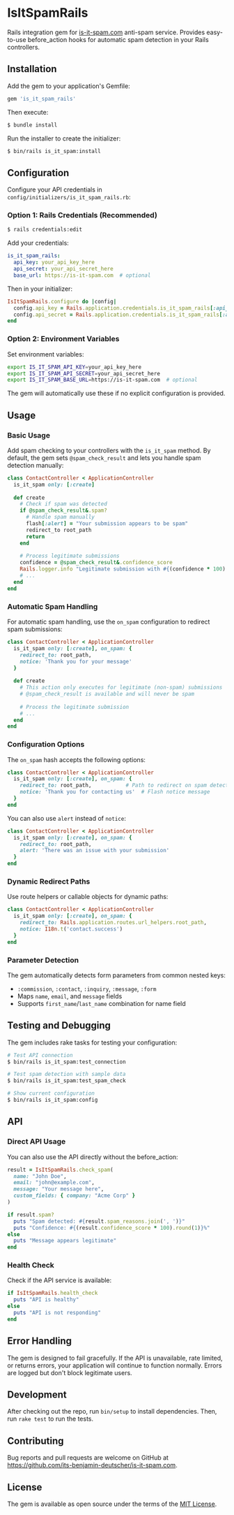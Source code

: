 # IsItSpamRails

Rails integration gem for [is-it-spam.com](https://is-it-spam.com) anti-spam service. Provides easy-to-use before_action hooks for automatic spam detection in your Rails controllers.

## Installation

Add the gem to your application's Gemfile:

```ruby
gem 'is_it_spam_rails'
```

Then execute:

```bash
$ bundle install
```

Run the installer to create the initializer:

```bash
$ bin/rails is_it_spam:install
```

## Configuration

Configure your API credentials in `config/initializers/is_it_spam_rails.rb`:

### Option 1: Rails Credentials (Recommended)

```bash
$ rails credentials:edit
```

Add your credentials:

```yaml
is_it_spam_rails:
  api_key: your_api_key_here
  api_secret: your_api_secret_here
  base_url: https://is-it-spam.com  # optional
```

Then in your initializer:

```ruby
IsItSpamRails.configure do |config|
  config.api_key = Rails.application.credentials.is_it_spam_rails[:api_key]
  config.api_secret = Rails.application.credentials.is_it_spam_rails[:api_secret]
end
```

### Option 2: Environment Variables

Set environment variables:

```bash
export IS_IT_SPAM_API_KEY=your_api_key_here
export IS_IT_SPAM_API_SECRET=your_api_secret_here
export IS_IT_SPAM_BASE_URL=https://is-it-spam.com  # optional
```

The gem will automatically use these if no explicit configuration is provided.

## Usage

### Basic Usage

Add spam checking to your controllers with the `is_it_spam` method. By default, the gem sets `@spam_check_result` and lets you handle spam detection manually:

```ruby
class ContactController < ApplicationController
  is_it_spam only: [:create]
  
  def create
    # Check if spam was detected
    if @spam_check_result&.spam?
      # Handle spam manually
      flash[:alert] = "Your submission appears to be spam"
      redirect_to root_path
      return
    end
    
    # Process legitimate submissions
    confidence = @spam_check_result&.confidence_score
    Rails.logger.info "Legitimate submission with #{(confidence * 100).round(1)}% confidence"
    # ...
  end
end
```

### Automatic Spam Handling

For automatic spam handling, use the `on_spam` configuration to redirect spam submissions:

```ruby
class ContactController < ApplicationController
  is_it_spam only: [:create], on_spam: {
    redirect_to: root_path,
    notice: 'Thank you for your message'
  }
  
  def create
    # This action only executes for legitimate (non-spam) submissions
    # @spam_check_result is available and will never be spam
    
    # Process the legitimate submission
    # ...
  end
end
```

### Configuration Options

The `on_spam` hash accepts the following options:

```ruby
class ContactController < ApplicationController
  is_it_spam only: [:create], on_spam: {
    redirect_to: root_path,           # Path to redirect on spam detection
    notice: 'Thank you for contacting us'  # Flash notice message
  }
end
```

You can also use `alert` instead of `notice`:

```ruby
class ContactController < ApplicationController
  is_it_spam only: [:create], on_spam: {
    redirect_to: root_path,
    alert: 'There was an issue with your submission'
  }
end
```

### Dynamic Redirect Paths

Use route helpers or callable objects for dynamic paths:

```ruby
class ContactController < ApplicationController
  is_it_spam only: [:create], on_spam: {
    redirect_to: Rails.application.routes.url_helpers.root_path,
    notice: I18n.t('contact.success')
  }
end
```

### Parameter Detection

The gem automatically detects form parameters from common nested keys:
- `:commission`, `:contact`, `:inquiry`, `:message`, `:form`
- Maps `name`, `email`, and `message` fields
- Supports `first_name`/`last_name` combination for name field

## Testing and Debugging

The gem includes rake tasks for testing your configuration:

```bash
# Test API connection
$ bin/rails is_it_spam:test_connection

# Test spam detection with sample data
$ bin/rails is_it_spam:test_spam_check

# Show current configuration
$ bin/rails is_it_spam:config
```

## API

### Direct API Usage

You can also use the API directly without the before_action:

```ruby
result = IsItSpamRails.check_spam(
  name: "John Doe",
  email: "john@example.com", 
  message: "Your message here",
  custom_fields: { company: "Acme Corp" }
)

if result.spam?
  puts "Spam detected: #{result.spam_reasons.join(', ')}"
  puts "Confidence: #{(result.confidence_score * 100).round(1)}%"
else
  puts "Message appears legitimate"
end
```

### Health Check

Check if the API service is available:

```ruby
if IsItSpamRails.health_check
  puts "API is healthy"
else
  puts "API is not responding"
end
```

## Error Handling

The gem is designed to fail gracefully. If the API is unavailable, rate limited, or returns errors, your application will continue to function normally. Errors are logged but don't block legitimate users.

## Development

After checking out the repo, run `bin/setup` to install dependencies. Then, run `rake test` to run the tests.

## Contributing

Bug reports and pull requests are welcome on GitHub at https://github.com/its-benjamin-deutscher/is-it-spam.com.

## License

The gem is available as open source under the terms of the [MIT License](https://opensource.org/licenses/MIT).